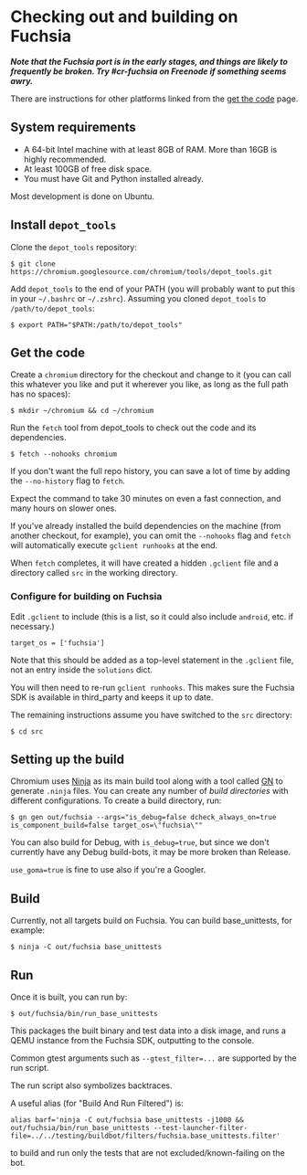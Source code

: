 # Checking out and building on Fuchsia

***Note that the Fuchsia port is in the early stages, and things are likely to
frequently be broken. Try #cr-fuchsia on Freenode if something seems awry.***

There are instructions for other platforms linked from the 
[get the code](get_the_code.md) page.

## System requirements

*   A 64-bit Intel machine with at least 8GB of RAM. More than 16GB is highly
    recommended.
*   At least 100GB of free disk space.
*   You must have Git and Python installed already.

Most development is done on Ubuntu.

## Install `depot_tools`

Clone the `depot_tools` repository:

```shell
$ git clone https://chromium.googlesource.com/chromium/tools/depot_tools.git
```

Add `depot_tools` to the end of your PATH (you will probably want to put this
in your `~/.bashrc` or `~/.zshrc`). Assuming you cloned `depot_tools` to
`/path/to/depot_tools`:

```shell
$ export PATH="$PATH:/path/to/depot_tools"
```

## Get the code

Create a `chromium` directory for the checkout and change to it (you can call
this whatever you like and put it wherever you like, as long as the full path
has no spaces):

```shell
$ mkdir ~/chromium && cd ~/chromium
```

Run the `fetch` tool from depot_tools to check out the code and its
dependencies.

```shell
$ fetch --nohooks chromium
```

If you don't want the full repo history, you can save a lot of time by
adding the `--no-history` flag to `fetch`.

Expect the command to take 30 minutes on even a fast connection, and many
hours on slower ones.

If you've already installed the build dependencies on the machine (from another
checkout, for example), you can omit the `--nohooks` flag and `fetch`
will automatically execute `gclient runhooks` at the end.

When `fetch` completes, it will have created a hidden `.gclient` file and a
directory called `src` in the working directory.

### Configure for building on Fuchsia

Edit `.gclient` to include (this is a list, so it could also include `android`,
etc. if necessary.)

```
target_os = ['fuchsia']
```

Note that this should be added as a top-level statement in the `.gclient` file,
not an entry inside the `solutions` dict.

You will then need to re-run `gclient runhooks`. This makes sure the Fuchsia SDK
is available in third\_party and keeps it up to date.

The remaining instructions assume you have switched to the `src` directory:

```shell
$ cd src
```

## Setting up the build

Chromium uses [Ninja](https://ninja-build.org) as its main build tool along
with a tool called [GN](../tools/gn/docs/quick_start.md) to generate `.ninja`
files. You can create any number of *build directories* with different
configurations. To create a build directory, run:

```shell
$ gn gen out/fuchsia --args="is_debug=false dcheck_always_on=true is_component_build=false target_os=\"fuchsia\""
```

You can also build for Debug, with `is_debug=true`, but since we don't currently
have any Debug build-bots, it may be more broken than Release.

`use_goma=true` is fine to use also if you're a Googler.

## Build

Currently, not all targets build on Fuchsia. You can build base\_unittests, for
example:

```shell
$ ninja -C out/fuchsia base_unittests
```

## Run

Once it is built, you can run by:

```shell
$ out/fuchsia/bin/run_base_unittests
```

This packages the built binary and test data into a disk image, and runs a QEMU
instance from the Fuchsia SDK, outputting to the console.

Common gtest arguments such as `--gtest_filter=...` are supported by the run
script.

The run script also symbolizes backtraces.

A useful alias (for "Build And Run Filtered") is:
```shell
alias barf='ninja -C out/fuchsia base_unittests -j1000 && out/fuchsia/bin/run_base_unittests --test-launcher-filter-file=../../testing/buildbot/filters/fuchsia.base_unittests.filter'
```
to build and run only the tests that are not excluded/known-failing on the bot.
